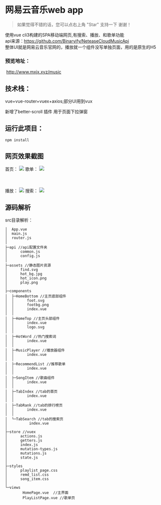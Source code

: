 # 网易云音乐web app

   > 如果觉得不错的话，您可以点右上角 "Star" 支持一下 谢谢！

  使用vue cli3构建的SPA移动端网页,有搜索、播放、和歌单功能 <br>
  api来源：https://github.com/Binaryify/NeteaseCloudMusicApi <br>
  整体UI就是网易云音乐官网的，播放就一个组件没写单独页面，用的是原生的H5<audio>

### 预览地址：

​	                   http://www.mxjx.xyz/music

## 技术栈：
  vue+vue-router+vuex+axios;部分UI用到vux

新增了better-scroll 插件 用于页面下拉弹窗

## 运行此项目：

  ```
 npm install
  ```


## 网页效果截图
首页：
![](https://github.com/janyin/vue-wangyiyun-music/blob/master/screenshot/index.jpg)
歌单：
![](https://github.com/janyin/vue-wangyiyun-music/blob/master/screenshot/songlist.jpg) <br><br><br><br>
播放：
![](https://github.com/janyin/vue-wangyiyun-music/blob/master/screenshot/play.jpg)
搜索：
![](https://github.com/janyin/vue-wangyiyun-music/blob/master/screenshot/serach.jpg)

##  源码解析
src目录解析：

```
│  App.vue
│  main.js
│  router.js
│
├─api //api配置文件夹
│      common.js
│      config.js
│
├─assets //静态图片资源
│      find.svg
│      hot_bg.jpg
│      hot_icon.png
│      play.png
│
├─components
│  ├─HomeBottom //主页底部组件
│  │      foot.svg
│  │      footbg.png
│  │      index.vue
│  │
│  ├─HomeTop //主页头部组件
│  │      index.vue
│  │      logo.svg
│  │
│  ├─HotWord //热门搜索词
│  │      index.vue
│  │
│  ├─MusicPlayer //播放器组件
│  │      index.vue
│  │
│  ├─RecommendList //推荐歌单
│  │      index.vue
│  │
│  ├─SongItem //歌曲组件
│  │      index.vue
│  │
│  ├─TabIndex //tab的首页
│  │      index.vue
│  │
│  ├─TabRank //tab的排行榜页
│  │      index.vue
│  │
│  └─TabSearch //tab的搜索页
│          index.vue
│
├─store //vuex
│      actions.js
│      getters.js
│      index.js
│      mutation-types.js
│      mutations.js
│      state.js
│
├─styles
│      playlist_page.css
│      remd_list.css
│      song_item.css
│
└─views
        HomePage.vue  //主界面
        PlayListPage.vue //歌单页
```

